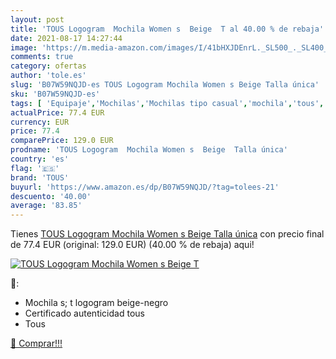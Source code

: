 ```yaml
---
layout: post
title: 'TOUS Logogram  Mochila Women s  Beige  T al 40.00 % de rebaja'
date: 2021-08-17 14:27:44
image: 'https://m.media-amazon.com/images/I/41bHXJDEnrL._SL500_._SL400_.jpg'
comments: true
category: ofertas
author: 'tole.es'
slug: 'B07W59NQJD-es TOUS Logogram Mochila Women s Beige Talla única'
sku: 'B07W59NQJD-es'
tags: [ 'Equipaje','Mochilas','Mochilas tipo casual','mochila','tous', ]
actualPrice: 77.4 EUR
currency: EUR
price: 77.4
comparePrice: 129.0 EUR
prodname: 'TOUS Logogram  Mochila Women s  Beige  Talla única'
country: 'es'
flag: '🇪🇸'
brand: 'TOUS'
buyurl: 'https://www.amazon.es/dp/B07W59NQJD/?tag=tolees-21'
descuento: '40.00'
average: '83.85'
---
```


Tienes [TOUS Logogram  Mochila Women s  Beige  Talla única](https://www.amazon.es/dp/B07W59NQJD/?tag=tolees-21) con precio final de  77.4 EUR (original: 129.0 EUR) (40.00 %  de rebaja) aqui!

[![TOUS Logogram  Mochila Women s  Beige  T](https://m.media-amazon.com/images/I/41bHXJDEnrL._SL500_._SL400_.jpg)](https://www.amazon.es/dp/B07W59NQJD/?tag=tolees-21)

🔎:

- Mochila s; t logogram beige-negro
- Certificado autenticidad tous
- Tous

[🛒 Comprar!!!](https://www.amazon.es/dp/B07W59NQJD/?tag=tolees-21)
